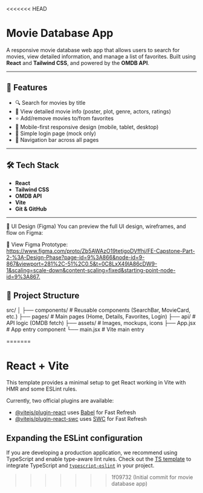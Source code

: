<<<<<<< HEAD
# Movie Database App

A responsive movie database web app that allows users to search for movies, view detailed information, and manage a list of favorites. Built using **React** and **Tailwind CSS**, and powered by the **OMDB API**.

---

## 🚀 Features

- 🔍 Search for movies by title
- 🧾 View detailed movie info (poster, plot, genre, actors, ratings)
- ⭐ Add/remove movies to/from favorites
- 📱 Mobile-first responsive design (mobile, tablet, desktop)
- 🔐 Simple login page (mock only)
- 🧭 Navigation bar across all pages

---

## 🛠️ Tech Stack

- **React**
- **Tailwind CSS**
- **OMDB API**
- **Vite**
- **Git & GitHub**

---
🎨 UI Design (Figma)
You can preview the full UI design, wireframes, and flow on Figma:

🔗 View Figma Prototype: [https://www.figma.com/proto/Zb5AWAzO19tetigoDVffhj/FE-Capstone-Part-2-%3A-Design-Phase?page-id=9%3A866&node-id=9-867&viewport=281%2C-51%2C0.5&t=0C8LxX49lA86cDW9-1&scaling=scale-down&content-scaling=fixed&starting-point-node-id=9%3A867.
](https://www.figma.com/design/Zb5AWAzO19tetigoDVffhj/FE-Capstone-Part-2-%3A-Design-Phase?node-id=9-867&t=IlPIWNnTmhzajxxp-1)


## 📁 Project Structure
src/ │ ├── components/ # Reusable components (SearchBar, MovieCard, etc.) ├── pages/ # Main pages (Home, Details, Favorites, Login) ├── api/ # API logic (OMDB fetch) ├── assets/ # Images, mockups, icons ├── App.jsx # App entry component └── main.jsx # Vite main entry



=======
# React + Vite

This template provides a minimal setup to get React working in Vite with HMR and some ESLint rules.

Currently, two official plugins are available:

- [@vitejs/plugin-react](https://github.com/vitejs/vite-plugin-react/blob/main/packages/plugin-react/README.md) uses [Babel](https://babeljs.io/) for Fast Refresh
- [@vitejs/plugin-react-swc](https://github.com/vitejs/vite-plugin-react-swc) uses [SWC](https://swc.rs/) for Fast Refresh

## Expanding the ESLint configuration

If you are developing a production application, we recommend using TypeScript and enable type-aware lint rules. Check out the [TS template](https://github.com/vitejs/vite/tree/main/packages/create-vite/template-react-ts) to integrate TypeScript and [`typescript-eslint`](https://typescript-eslint.io) in your project.
>>>>>>> 1f09732 (Initial commit for movie database app)
